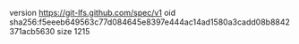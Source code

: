 version https://git-lfs.github.com/spec/v1
oid sha256:f5eeeb649563c77d084645e8397e444ac14ad1580a3cadd08b8842371acb5630
size 1215
